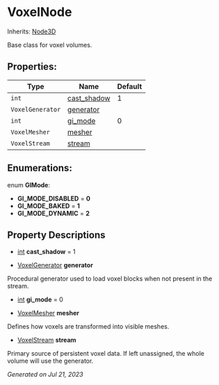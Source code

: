 # VoxelNode

Inherits: [Node3D](https://docs.godotengine.org/en/stable/classes/class_node3d.html)


Base class for voxel volumes.

## Properties: 


Type              | Name                           | Default 
----------------- | ------------------------------ | --------
`int`             | [cast_shadow](#i_cast_shadow)  | 1       
`VoxelGenerator`  | [generator](#i_generator)      |         
`int`             | [gi_mode](#i_gi_mode)          | 0       
`VoxelMesher`     | [mesher](#i_mesher)            |         
`VoxelStream`     | [stream](#i_stream)            |         
<p></p>

## Enumerations: 

enum **GIMode**: 

- **GI_MODE_DISABLED** = **0**
- **GI_MODE_BAKED** = **1**
- **GI_MODE_DYNAMIC** = **2**


## Property Descriptions

- [int](https://docs.godotengine.org/en/stable/classes/class_int.html)<span id="i_cast_shadow"></span> **cast_shadow** = 1


- [VoxelGenerator](api/VoxelGenerator.md)<span id="i_generator"></span> **generator**

Procedural generator used to load voxel blocks when not present in the stream.

- [int](https://docs.godotengine.org/en/stable/classes/class_int.html)<span id="i_gi_mode"></span> **gi_mode** = 0


- [VoxelMesher](api/VoxelMesher.md)<span id="i_mesher"></span> **mesher**

Defines how voxels are transformed into visible meshes.

- [VoxelStream](api/VoxelStream.md)<span id="i_stream"></span> **stream**

Primary source of persistent voxel data. If left unassigned, the whole volume will use the generator.

_Generated on Jul 21, 2023_
